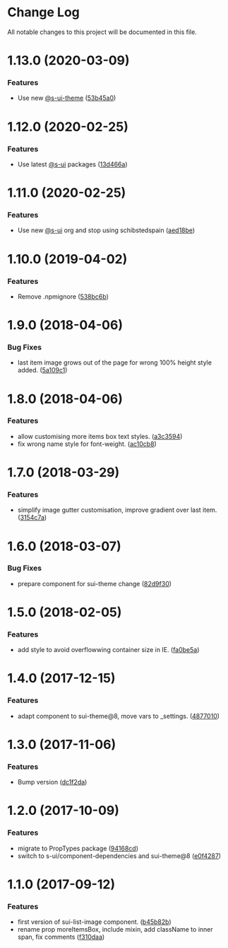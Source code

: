 # Change Log

All notable changes to this project will be documented in this file.

# 1.13.0 (2020-03-09)


### Features

* Use new [@s-ui-theme](https://github.com/s-ui-theme) ([53b45a0](https://github.com/SUI-Components/schibsted-spain-components/commit/53b45a075a0285191c89422f6c342ee850d7e0c5))



# 1.12.0 (2020-02-25)


### Features

* Use latest [@s-ui](https://github.com/s-ui) packages ([13d466a](https://github.com/SUI-Components/schibsted-spain-components/commit/13d466a6862851f78ee25acb92cf0ca984e0a900))



# 1.11.0 (2020-02-25)


### Features

* Use new [@s-ui](https://github.com/s-ui) org and stop using schibstedspain ([aed18be](https://github.com/SUI-Components/schibsted-spain-components/commit/aed18bec35d431e78fcf66c79eca170f7603851a))



# 1.10.0 (2019-04-02)


### Features

* Remove .npmignore ([538bc6b](https://github.com/SUI-Components/schibsted-spain-components/commit/538bc6bf934c4faab662c3eabaf2aa21b166ba47))



# 1.9.0 (2018-04-06)


### Bug Fixes

* last item image grows out of the page for wrong 100% height style added. ([5a109c1](https://github.com/SUI-Components/schibsted-spain-components/commit/5a109c130f6ed4121df991fb28bde234d36ca632))



# 1.8.0 (2018-04-06)


### Features

* allow customising more items box text styles. ([a3c3594](https://github.com/SUI-Components/schibsted-spain-components/commit/a3c35949481554677db35c6357558704e7811cfb))
* fix wrong name style for font-weight. ([ac10cb8](https://github.com/SUI-Components/schibsted-spain-components/commit/ac10cb88a3bec453db6823cce8ae9ebd1c88afa4))



# 1.7.0 (2018-03-29)


### Features

* simplify image gutter customisation, improve gradient over last item. ([3154c7a](https://github.com/SUI-Components/schibsted-spain-components/commit/3154c7a505ae3eec00749767d9b0ad2256f9d894))



# 1.6.0 (2018-03-07)


### Bug Fixes

* prepare component for sui-theme change ([82d9f30](https://github.com/SUI-Components/schibsted-spain-components/commit/82d9f30eeb9bbbb07b16f64e3d3707386d5ded91))



# 1.5.0 (2018-02-05)


### Features

* add style to avoid overflowwing container size in IE. ([fa0be5a](https://github.com/SUI-Components/schibsted-spain-components/commit/fa0be5ab1b458d2d24104d7d7a149f121176c9a2))



# 1.4.0 (2017-12-15)


### Features

* adapt component to sui-theme@8, move vars to _settings. ([4877010](https://github.com/SUI-Components/schibsted-spain-components/commit/487701083669e7c0430c51e504274b22cf194786))



# 1.3.0 (2017-11-06)


### Features

* Bump version ([dc1f2da](https://github.com/SUI-Components/schibsted-spain-components/commit/dc1f2da7ee957dba38c311bc096dfadeda033870))



# 1.2.0 (2017-10-09)


### Features

* migrate to PropTypes package ([94168cd](https://github.com/SUI-Components/schibsted-spain-components/commit/94168cde9350b468effcd6f62459876a187c7cd1))
* switch to s-ui/component-dependencies and sui-theme@8 ([e0f4287](https://github.com/SUI-Components/schibsted-spain-components/commit/e0f4287bc2e8cf7cc4534205de6408e81ec3572f))



# 1.1.0 (2017-09-12)


### Features

* first version of sui-list-image component. ([b45b82b](https://github.com/SUI-Components/schibsted-spain-components/commit/b45b82b569a36c408946706be6881572c91273bb))
* rename prop moreItemsBox, include mixin, add className to inner span, fix comments ([f310daa](https://github.com/SUI-Components/schibsted-spain-components/commit/f310daa35ddd9fa199905de6c7715dd6bf5b6254))




